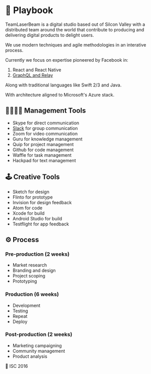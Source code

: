 # 🔫 Playbook 

TeamLaserBeam is a digital studio based out of Silcon Valley with a distributed team around the world that contribute to producing and delivering digital products to delight users.

We use modern techniques and agile methodologies in an interative process.

Currently we focus on expertise pioneered by Facebook in:

1. React and React Native
2. [GraphQL and Relay](GraphQL.md)

Along with traditional languages like Swift 2/3 and Java.

With architecture aligned to Microsoft's Azure stack.

## 👨‍👩‍👦‍👦 Management Tools

- Skype for direct communication
- [Slack](Slack.md) for group communication
- Zoom for video communication
- Guru for knowledge management
- Quip for project management
- Github for code management
- Waffle for task management
- Hackpad for text management

## 🕹 Creative Tools

- Sketch for design
- Flinto for prototype
- Invision for design feedback
- Atom for code
- Xcode for build
- Android Studio for build
- Testflight for app feedback

## ⚙️ Process

### Pre-production (2 weeks)

- Market research
- Branding and design
- Project scoping
- Prototyping

### Production (6 weeks)

- Development
- Testing
- Repeat
- Deploy

### Post-production (2 weeks)
- Marketing campaigning
- Community management
- Product analysis

🙌 ISC 2016